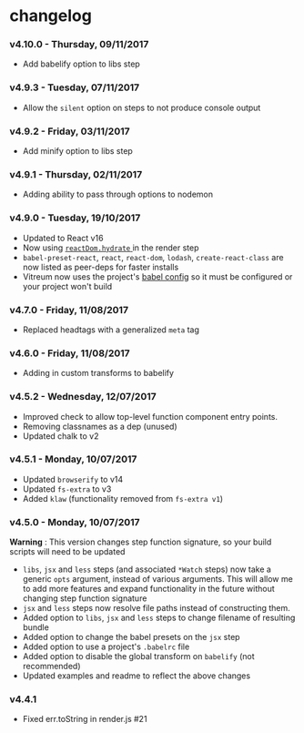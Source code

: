 # changelog

### v4.10.0 - Thursday, 09/11/2017
- Add babelify option to libs step

### v4.9.3 - Tuesday, 07/11/2017
- Allow the `silent` option on steps to not produce console output

### v4.9.2 - Friday, 03/11/2017
- Add minify option to libs step

### v4.9.1 - Thursday, 02/11/2017
- Adding ability to pass through options to nodemon

### v4.9.0 - Tuesday, 19/10/2017
- Updated to React v16
- Now using [`reactDom.hydrate` ](https://reactjs.org/docs/react-dom.html#hydrate) in the render step
- `babel-preset-react`, `react`, `react-dom`, `lodash`, `create-react-class` are now listed as peer-deps for faster installs
- Vitreum now uses the project's [babel config](https://babeljs.io/docs/usage/babelrc/) so it must be configured or your project won't build

### v4.7.0 - Friday, 11/08/2017
- Replaced headtags with a generalized `meta` tag

### v4.6.0 - Friday, 11/08/2017
- Adding in custom transforms to babelify

### v4.5.2 - Wednesday, 12/07/2017
- Improved check to allow top-level function component entry points.
- Removing classnames as a dep (unused)
- Updated chalk to v2

### v4.5.1 - Monday, 10/07/2017
- Updated `browserify` to v14
- Updated `fs-extra` to v3
- Added `klaw` (functionality removed from `fs-extra v1`)

### v4.5.0 - Monday, 10/07/2017
**Warning** : This version changes step function signature, so your build scripts will need to be updated

- `libs`, `jsx` and `less` steps (and associated `*Watch` steps) now take a generic `opts` argument, instead of various arguments. This will allow me to add more features and expand functionality in the future without changing step function signature
- `jsx` and `less` steps now resolve file paths instead of constructing them.
- Added option to `libs`, `jsx` and `less` steps to change filename of resulting bundle
- Added option to change the babel presets on the `jsx` step
- Added option to use a project's `.babelrc` file
- Added option to disable the global transform on `babelify` (not recommended)
- Updated examples and readme to reflect the above changes

### v4.4.1
- Fixed err.toString in render.js #21
